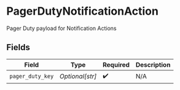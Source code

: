 # PagerDutyNotificationAction

Pager Duty payload for Notification Actions


## Fields

| Field              | Type               | Required           | Description        |
| ------------------ | ------------------ | ------------------ | ------------------ |
| `pager_duty_key`   | *Optional[str]*    | :heavy_check_mark: | N/A                |